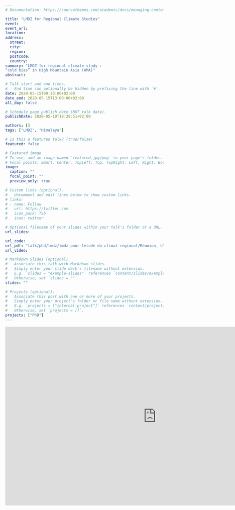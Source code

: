 ```yaml
---
# Documentation: https://sourcethemes.com/academic/docs/managing-content/

title: "LMDZ for Regional Climate Studies"
event:
event_url:
location:
address:
  street:
  city:
  region:
  postcode:
  country:
summary: "LMDZ for regional climate study :
“cold bias” in High Mountain Asia (HMA)"
abstract:

# Talk start and end times.
#   End time can optionally be hidden by prefixing the line with `#`.
date: 2020-05-15T09:30:00+02:00
date_end: 2020-05-15T13:00:00+02:00
all_day: false

# Schedule page publish date (NOT talk date).
publishDate: 2020-05-19T18:28:51+02:00

authors: []
tags: ["LMDZ", "Himalaya"]

# Is this a featured talk? (true/false)
featured: false

# Featured image
# To use, add an image named `featured.jpg/png` to your page's folder.
# Focal points: Smart, Center, TopLeft, Top, TopRight, Left, Right, BottomLeft, Bottom, BottomRight.
image:
  caption: ""
  focal_point: ""
  preview_only: true

# Custom links (optional).
#   Uncomment and edit lines below to show custom links.
# links:
# - name: Follow
#   url: https://twitter.com
#   icon_pack: fab
#   icon: twitter

# Optional filename of your slides within your talk's folder or a URL.
url_slides:

url_code:
url_pdf: "talk/phd/lmdz/lmdz-pour-letude-du-climat-regional/Réunion_ LMDZ pour l'étude du climat régional - Mickaël Lalande - Himalaya.pdf"
url_video:

# Markdown Slides (optional).
#   Associate this talk with Markdown slides.
#   Simply enter your slide deck's filename without extension.
#   E.g. `slides = "example-slides"` references `content/slides/example-slides.md`.
#   Otherwise, set `slides = ""`.
slides: ""

# Projects (optional).
#   Associate this post with one or more of your projects.
#   Simply enter your project's folder or file name without extension.
#   E.g. `projects = ["internal-project"]` references `content/project/deep-learning/index.md`.
#   Otherwise, set `projects = []`.
projects: ["PhD"]
---
```


<iframe src="https://docs.google.com/presentation/d/e/2PACX-1vSIUjTMgnZdx-uGTJNGVGiiabu8b2AejUWLn_Ub05O3f0RDPWLp30S4yi5_6Q1Mqaq3y0aPXDAm8D3a/embed?start=false&loop=false&delayms=3000" frameborder="0" width="960" height="569" allowfullscreen="true" mozallowfullscreen="true" webkitallowfullscreen="true"></iframe>
